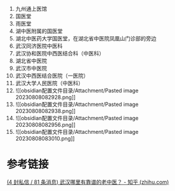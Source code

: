 1. 九州通上医馆
2. 国医堂
3. 雨医堂
4. 湖中医附属的国医堂
5. 湖北中医药大学国医堂，在湖北省中医院凤凰山门诊部的旁边
6. 武汉同济医院中医科
7. 武汉协和医院中西医结合科（中医科）
8. 湖北省中医院
9. 武汉市中医院
10. 武汉中西医结合医院（一医院）
11. 武汉大学人民医院（中医科）
12. ![[obsidian配置文件目录/Attachment/Pasted image 20230808082928.png]]
13. ![[obsidian配置文件目录/Attachment/Pasted image 20230808082938.png]]
14. ![[obsidian配置文件目录/Attachment/Pasted image 20230808082956.png]]
15. ![[obsidian配置文件目录/Attachment/Pasted image 20230808083010.png]]
# 参考链接
[(4 封私信 / 81 条消息) 武汉哪里有靠谱的老中医？ - 知乎 (zhihu.com)](https://www.zhihu.com/question/417107572)